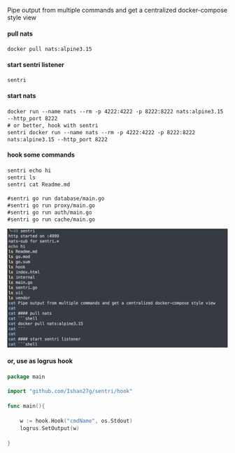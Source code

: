 Pipe output from multiple commands and get a centralized docker-compose style view

#### pull nats
```shell
docker pull nats:alpine3.15
```

#### start sentri listener
```shell
sentri
```

#### start nats
```shell
docker run --name nats --rm -p 4222:4222 -p 8222:8222 nats:alpine3.15 --http_port 8222
# or better, hook with sentri
sentri docker run --name nats --rm -p 4222:4222 -p 8222:8222 nats:alpine3.15 --http_port 8222
```

#### hook some commands
```shell
sentri echo hi
sentri ls
sentri cat Readme.md

#sentri go run database/main.go
#sentri go run proxy/main.go
#sentri go run auth/main.go
#sentri go run cache/main.go
```
![](out.png)
#### or, use as logrus hook
```go
package main

import "github.com/Ishan27g/sentri/hook"

func main(){
	
    w := hook.Hook("cmdName", os.Stdout)
    logrus.SetOutput(w)
	
}
```
